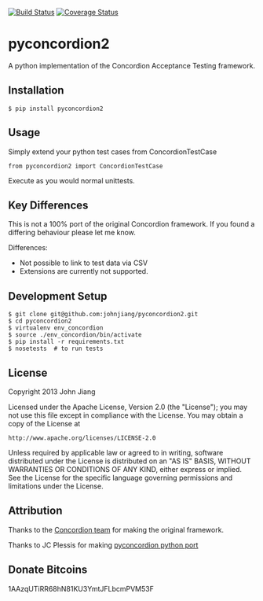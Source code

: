 [![Build Status](https://travis-ci.org/johnjiang/pyconcordion2.png)](https://travis-ci.org/johnjiang/pyconcordion2)
[![Coverage Status](https://coveralls.io/repos/johnjiang/pyconcordion2/badge.png)](https://coveralls.io/r/johnjiang/pyconcordion2)

pyconcordion2
=============

A python implementation of the Concordion Acceptance Testing framework.

Installation
------------

`$ pip install pyconcordion2`

Usage
-----

Simply extend your python test cases from ConcordionTestCase

`from pyconcordion2 import ConcordionTestCase`

Execute as you would normal unittests.

Key Differences
---------------

This is not a 100% port of the original Concordion framework. If you found a differing behaviour please let me know.

Differences:

  * Not possible to link to test data via CSV
  * Extensions are currently not supported.


Development Setup
-----------------

    $ git clone git@github.com:johnjiang/pyconcordion2.git
    $ cd pyconcordion2
    $ virtualenv env_concordion
    $ source ./env_concordion/bin/activate
    $ pip install -r requirements.txt
    $ nosetests  # to run tests

License
-------

Copyright 2013 John Jiang

Licensed under the Apache License, Version 2.0 (the "License");
you may not use this file except in compliance with the License.
You may obtain a copy of the License at

    http://www.apache.org/licenses/LICENSE-2.0

Unless required by applicable law or agreed to in writing, software
distributed under the License is distributed on an "AS IS" BASIS,
WITHOUT WARRANTIES OR CONDITIONS OF ANY KIND, either express or implied.
See the License for the specific language governing permissions and
limitations under the License.

Attribution
-----------

Thanks to the [Concordion team](http://www.concordion.org/) for making the original framework.

Thanks to JC Plessis for making [pyconcordion python port](https://code.google.com/p/pyconcordion/)

Donate Bitcoins
---------------

1AAzqUTiRR68hN81KU3YmtJFLbcmPVM53F